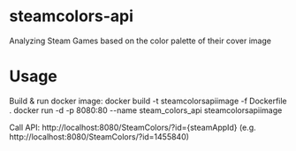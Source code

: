 # steamcolors-api

Analyzing Steam Games based on the color palette of their cover image


# Usage

Build & run docker image:
docker build -t steamcolorsapiimage -f Dockerfile .
docker run -d -p 8080:80 --name steam_colors_api steamcolorsapiimage  

Call API:
http://localhost:8080/SteamColors/?id={steamAppId}
(e.g. http://localhost:8080/SteamColors/?id=1455840)